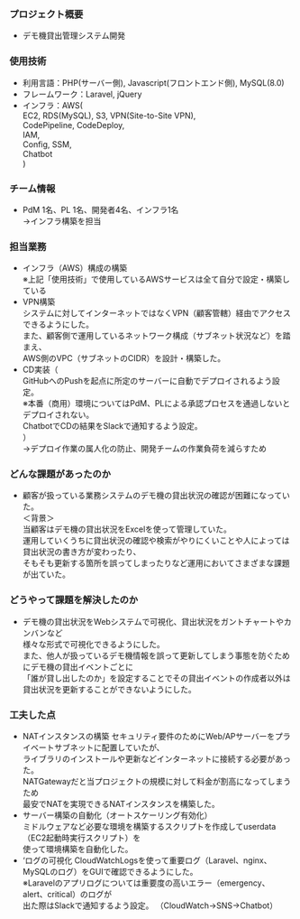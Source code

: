 ### プロジェクト概要
- デモ機貸出管理システム開発

### 使用技術
- 利用言語：PHP(サーバー側), Javascript(フロントエンド側), MySQL(8.0)
- フレームワーク：Laravel, jQuery
- インフラ：AWS(  
  EC2, RDS(MySQL), S3, VPN(Site-to-Site VPN),  
  CodePipeline, CodeDeploy,  
  IAM,  
  Config, SSM,  
  Chatbot  
  )

### チーム情報
- PdM 1名、PL 1名、開発者4名、インフラ1名  
→インフラ構築を担当

### 担当業務
- インフラ（AWS）構成の構築  
  ※上記「使用技術」で使用しているAWSサービスは全て自分で設定・構築している
- VPN構築  
  システムに対してインターネットではなくVPN（顧客管轄）経由でアクセスできるようにした。  
  また、顧客側で運用しているネットワーク構成（サブネット状況など）を踏まえ、  
  AWS側のVPC（サブネットのCIDR）を設計・構築した。
- CD実装（  
  GitHubへのPushを起点に所定のサーバーに自動でデプロイされるよう設定。  
  ※本番（商用）環境についてはPdM、PLによる承認プロセスを通過しないとデプロイされない。  
  ChatbotでCDの結果をSlackで通知するよう設定。  
  ）  
  →デプロイ作業の属人化の防止、開発チームの作業負荷を減らすため

### どんな課題があったのか
- 顧客が扱っている業務システムのデモ機の貸出状況の確認が困難になっていた。  
  ＜背景＞  
  当顧客はデモ機の貸出状況をExcelを使って管理していた。  
  運用していくうちに貸出状況の確認や検索がやりにくいことや人によっては貸出状況の書き方が変わったり、  
  そもそも更新する箇所を誤ってしまったりなど運用においてさまざまな課題が出ていた。

### どうやって課題を解決したのか
- デモ機の貸出状況をWebシステムで可視化、貸出状況をガントチャートやカンバンなど  
  様々な形式で可視化できるようにした。  
  また、他人が扱っているデモ機情報を誤って更新してしまう事態を防ぐためにデモ機の貸出イベントごとに  
  「誰が貸し出したのか」を設定することでその貸出イベントの作成者以外は貸出状況を更新することができないようにした。

### 工夫した点
- NATインスタンスの構築
  セキュリティ要件のためにWeb/APサーバーをプライベートサブネットに配置していたが、  
  ライブラリのインストールや更新などインターネットに接続する必要があった。  
  NATGatewayだと当プロジェクトの規模に対して料金が割高になってしまうため  
  最安でNATを実現できるNATインスタンスを構築した。  
- サーバー構築の自動化（オートスケーリング有効化）  
  ミドルウェアなど必要な環境を構築するスクリプトを作成してuserdata（EC2起動時実行スクリプト）を  
  使って環境構築を自動化した。
- ‘ログの可視化
  CloudWatchLogsを使って重要ログ（Laravel、nginx、MySQLのログ）をGUIで確認できるようにした。  
  ※Laravelのアプリログについては重要度の高いエラー（emergency、alert、critical）のログが  
  出た際はSlackで通知するよう設定。
  （CloudWatch→SNS→Chatbot）
